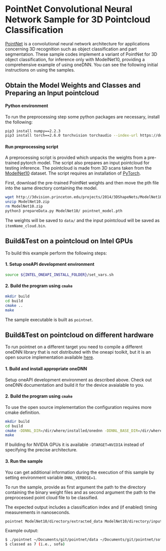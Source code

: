 # PointNet Convolutional Neural Network Sample for 3D Pointcloud Classification

[PointNet][pointnet-paper] is a convolutional neural network architecture for applications concerning 3D recognition such as object classification and part segmentation. These sample codes implement a variant of PointNet for 3D object classification, for inference only with ModelNet10, providing a comprehensive example of using oneDNN. You can see the following initial instructions on using the samples.

## Obtain the Model Weights and Classes and Preparing an Input pointcloud

#### Python environment

To run the preprocessing step some python packages are necessary, install the following:

```bash
pip3 install numpy==2.2.3
pip3 install torch==2.6.0 torchvision torchaudio --index-url https://download.pytorch.org/whl/cpu
```

#### Run preprocessing script

A preprocessing script is provided which unpacks the weights from a pre-trained pytorch model. The script also prepares an input pointcloud for testing inference. The pointcloud is made from 3D scans taken from the [ModelNet10][modelnet] dataset. The script requires an installation of [PyTorch][pytorch].

First, download the pre-trained PointNet weights and then move the pth file into the same directory containing the model.


```bash
wget http://3dvision.princeton.edu/projects/2014/3DShapeNets/ModelNet10.zip
unzip ModelNet10.zip
rm ModelNet10.zip
python3 prepareData.py ModelNet10/ pointnet_model.pth
```

The weights will be saved to `data/` and the input pointcloud will be saved as `itemName_cloud.bin`.

## Build&Test on a pointcloud on Intel GPUs

To build this example perform the following steps:

#### 1. Setup oneAPI development environment

```bash
source ${INTEL_ONEAPI_INSTALL_FOLDER}/set_vars.sh
```

#### 2. Build the program using `cmake`

```bash
mkdir build
cd build
cmake ..
make
```

The sample executable is built as `pointnet`.

## Build&Test on pointcloud on different hardware

To run pointnet on a different target you need to compile a different oneDNN library that is not
distributed with the oneapi toolkit, but it is an open source implementation available [here][uxl onednn].

#### 1. Build and  install  appropriate oneDNN

Setup oneAPI development environment as described above.
Check out oneDNN documentation and build it for the device avaialable to you.

#### 2. Build the program using `cmake`

To use the open source implementation the configuration requires more cmake definition.

```bash
mkdir build
cd build
cmake -DDNNL_DIR=/dir/where/installed/onednn -DDNNL_BASE_DIR=/dir/where/cloned/onednn/repository -DTARGET_ARCH="fsycl-target of your device" ..
make
```

If building for NVIDIA GPUs it is available `-DTARGET=NVIDIA` instead of specifying the precise architecture.

#### 3. Run the sample

You can get additional information during the execution of this sample by setting environment variable `DNNL_VERBOSE=1`.

To run the sample, provide as first argument the path to the directory containing the binary weight files and as second argument the path to the preprocessed point cloud file to be classified.

The expected output includes a classification index and (if enabled) timing measurements in nanoseconds.

```bash
pointnet ModelNet10/directory/extracted_data ModelNet10/directory/input_cloud/itemName_cloud.bin
```

Example output:

```bash
$ ./pointnet ~/Documents/git/pointnet/data ~/Documents/git/pointnet/sofa_cloud.bin
$ classed as 7 (i.e., sofa)
```


[pointnet-paper]: https://arxiv.org/pdf/1612.00593.pdf
[pytorch]: https://pytorch.org/
[modelnet]: https://modelnet.cs.princeton.edu/
[uxl onednn]: https://github.com/uxlfoundation/oneDNN

